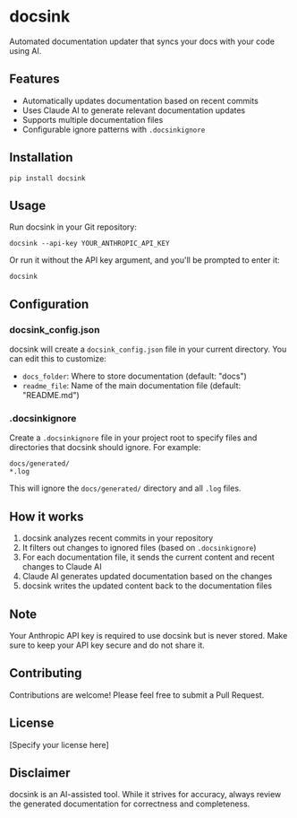 # docsink

Automated documentation updater that syncs your docs with your code using AI.

## Features

- Automatically updates documentation based on recent commits
- Uses Claude AI to generate relevant documentation updates
- Supports multiple documentation files
- Configurable ignore patterns with `.docsinkignore`

## Installation

```
pip install docsink
```

## Usage

Run docsink in your Git repository:

```
docsink --api-key YOUR_ANTHROPIC_API_KEY
```

Or run it without the API key argument, and you'll be prompted to enter it:

```
docsink
```

## Configuration

### docsink_config.json

docsink will create a `docsink_config.json` file in your current directory. You can edit this to customize:

- `docs_folder`: Where to store documentation (default: "docs")
- `readme_file`: Name of the main documentation file (default: "README.md")

### .docsinkignore

Create a `.docsinkignore` file in your project root to specify files and directories that docsink should ignore. For example:

```
docs/generated/
*.log
```

This will ignore the `docs/generated/` directory and all `.log` files.

## How it works

1. docsink analyzes recent commits in your repository
2. It filters out changes to ignored files (based on `.docsinkignore`)
3. For each documentation file, it sends the current content and recent changes to Claude AI
4. Claude AI generates updated documentation based on the changes
5. docsink writes the updated content back to the documentation files

## Note

Your Anthropic API key is required to use docsink but is never stored. Make sure to keep your API key secure and do not share it.

## Contributing

Contributions are welcome! Please feel free to submit a Pull Request.

## License

[Specify your license here]

## Disclaimer

docsink is an AI-assisted tool. While it strives for accuracy, always review the generated documentation for correctness and completeness.